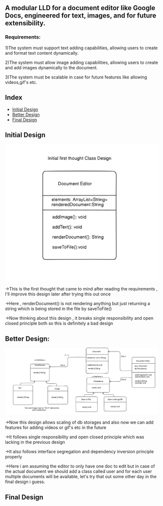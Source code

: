 ## A modular LLD for a document editor like Google Docs, engineered for text, images, and for future extensibility.


### Requirements:

1)The system must support text adding capabilities, allowing users to create and format text content dynamically.

2)The system must allow image adding capabilities, allowing users to create and add images dynamically to the  document.

3)The system must be scalable in case for future features like allowing videos,gif's etc.


## Index
- [Initial Design](#initial-design)
- [Better Design](#better-design)
- [Final Design](#final-design)


## Initial Design

![alt text](image.png)

->This is the first thought that came to mind after reading the requirements , I'll improve this design later after trying this out once

->Here , renderDocument() is not rendering anything but just returning a string which is being stored in the file by saveToFile()

->Now thinking about this design , it breaks single responsibility and open closed principle both so this is definitely a bad design

## Better Design:

![alt text](image-1.png)

->Now this design allows scaling of db storages and also now we can add features for adding videos or gif's etc in the future

->It follows single responsibility and open closed principle which was lacking in the previous design

->It also follows interface segregation and dependency inversion principle properly 

->Here i am assuming the editor to only have one doc to edit but in case of the actual document we should add a class called user and for each user multiple documents will be available, let's try that out some other day in the final design i guess.





## Final Design

